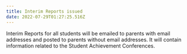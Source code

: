 ```yaml
---
title: Interim Reports issued
date: 2022-07-29T01:27:25.516Z
---
```

Interim Reports for all students will be emailed to parents with email addresses and posted to parents without email addresses. It will contain information related to the Student Achievement Conferences.